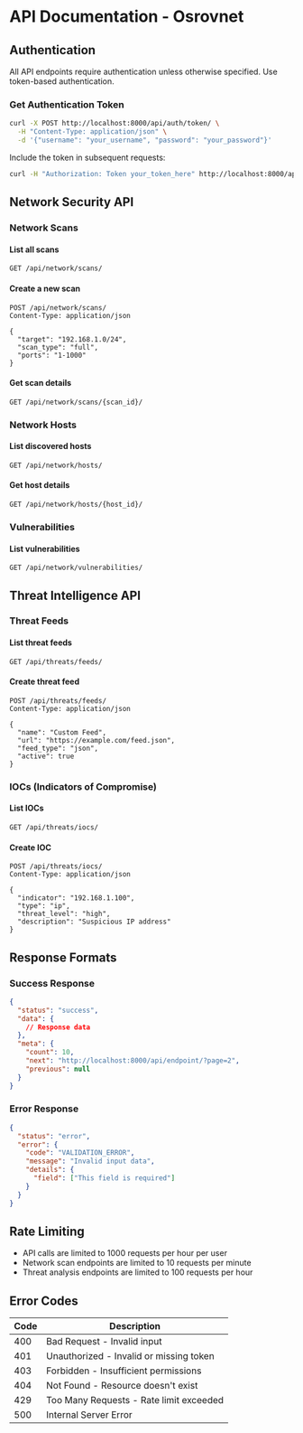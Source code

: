 # API Documentation - Osrovnet

## Authentication

All API endpoints require authentication unless otherwise specified. Use token-based authentication.

### Get Authentication Token

```bash
curl -X POST http://localhost:8000/api/auth/token/ \
  -H "Content-Type: application/json" \
  -d '{"username": "your_username", "password": "your_password"}'
```

Include the token in subsequent requests:

```bash
curl -H "Authorization: Token your_token_here" http://localhost:8000/api/endpoint/
```

## Network Security API

### Network Scans

#### List all scans
```http
GET /api/network/scans/
```

#### Create a new scan
```http
POST /api/network/scans/
Content-Type: application/json

{
  "target": "192.168.1.0/24",
  "scan_type": "full",
  "ports": "1-1000"
}
```

#### Get scan details
```http
GET /api/network/scans/{scan_id}/
```

### Network Hosts

#### List discovered hosts
```http
GET /api/network/hosts/
```

#### Get host details
```http
GET /api/network/hosts/{host_id}/
```

### Vulnerabilities

#### List vulnerabilities
```http
GET /api/network/vulnerabilities/
```

## Threat Intelligence API

### Threat Feeds

#### List threat feeds
```http
GET /api/threats/feeds/
```

#### Create threat feed
```http
POST /api/threats/feeds/
Content-Type: application/json

{
  "name": "Custom Feed",
  "url": "https://example.com/feed.json",
  "feed_type": "json",
  "active": true
}
```

### IOCs (Indicators of Compromise)

#### List IOCs
```http
GET /api/threats/iocs/
```

#### Create IOC
```http
POST /api/threats/iocs/
Content-Type: application/json

{
  "indicator": "192.168.1.100",
  "type": "ip",
  "threat_level": "high",
  "description": "Suspicious IP address"
}
```

## Response Formats

### Success Response
```json
{
  "status": "success",
  "data": {
    // Response data
  },
  "meta": {
    "count": 10,
    "next": "http://localhost:8000/api/endpoint/?page=2",
    "previous": null
  }
}
```

### Error Response
```json
{
  "status": "error",
  "error": {
    "code": "VALIDATION_ERROR",
    "message": "Invalid input data",
    "details": {
      "field": ["This field is required"]
    }
  }
}
```

## Rate Limiting

- API calls are limited to 1000 requests per hour per user
- Network scan endpoints are limited to 10 requests per minute
- Threat analysis endpoints are limited to 100 requests per hour

## Error Codes

| Code | Description |
|------|-------------|
| 400 | Bad Request - Invalid input |
| 401 | Unauthorized - Invalid or missing token |
| 403 | Forbidden - Insufficient permissions |
| 404 | Not Found - Resource doesn't exist |
| 429 | Too Many Requests - Rate limit exceeded |
| 500 | Internal Server Error |